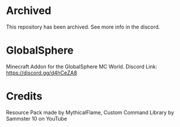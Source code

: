 # Archived
This repository has been archived. See more info in the discord.
# GlobalSphere
Minecraft Addon for the GlobalSphere MC World. Discord Link: https://discord.gg/d4hCeZA8
# Credits
Resource Pack made by MythicalFlame, Custom Command Library by Sammster 10 on YouTube
